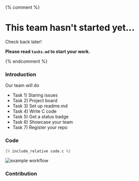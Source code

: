 {% comment %}

# This team hasn't started yet...

Check back later!

**Please read `tasks.md` to start your work.**

{% endcomment %}

### **Introduction**
Our team will do
- Task 1) Staring issues
- Task 2) Project board
- Task 3) Set up readme.md
- Task 4) Write C code
- Task 5) Get a status badge
- Task 6) Showcase your team
- Task 7) Register your repo
 
### **Code**
```c
{% include_relative code.c %}
```

![example workflow](https://github.com/csci3251-2022/project-team-a/actions/workflows/c-cpp.yml/badge.svg)

### **Contribution**
